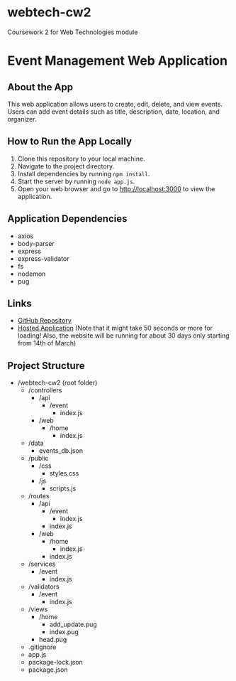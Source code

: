 # webtech-cw2
Coursework 2 for Web Technologies module

# Event Management Web Application

## About the App
This web application allows users to create, edit, delete, and view events. Users can add event details such as title, description, date, location, and organizer.

## How to Run the App Locally
1. Clone this repository to your local machine.
2. Navigate to the project directory.
3. Install dependencies by running `npm install`.
4. Start the server by running `node app.js`.
5. Open your web browser and go to [http://localhost:3000](http://localhost:3000) to view the application.

## Application Dependencies
- axios
- body-parser
- express
- express-validator
- fs
- nodemon
- pug

## Links
- [GitHub Repository](https://github.com/WIUT00015662/webtech-cw2)
- [Hosted Application](https://webtech-cw2-nw31.onrender.com/) (Note that it might take 50 seconds or more for loading! Also, the website will be running for about 30 days only starting from 14th of March)

## Project Structure

- /webtech-cw2 (root folder)
    - /controllers
        - /api
            - /event
                - index.js
        - /web
            - /home
                - index.js
    - /data
        - events_db.json
    - /public
        - /css
            - styles.css
        - /js
            - scripts.js
    - /routes
        - /api
            - /event
                - index.js
            - index.js
        - /web
            - /home
                - index.js
            - index.js
    - /services
        - /event
            - index.js
    - /validators
        - /event
            - index.js
    - /views
        - /home
            - add_update.pug
            - index.pug
        - head.pug
    - .gitignore
    - app.js
    - package-lock.json
    - package.json
  